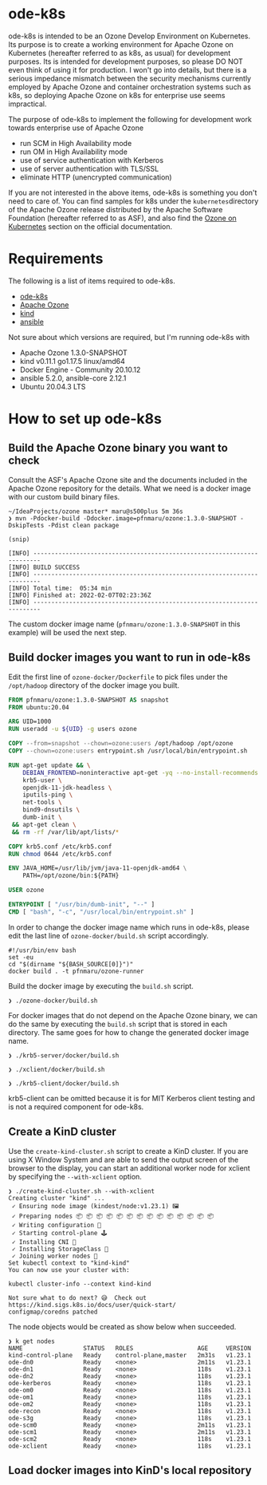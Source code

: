 ode-k8s
===

ode-k8s is intended to be an Ozone Develop Environment on Kubernetes.
Its purpose is to create a working environment for Apache Ozone on Kubernetes 
(hereafter referred to as k8s, as usual) for development purposes.
Its is intended for development purposes, 
so please DO NOT even think of using it for production.
I won't go into details, 
but there is a serious impedance mismatch between the security mechanisms currently employed by Apache Ozone and
container orchestration systems such as k8s,
so deploying Apache Ozone on k8s for enterprise use seems impractical.

The purpose of ode-k8s to implement the following for development work towards
enterprise use of Apache Ozone

- run SCM in High Availability mode
- run OM in High Availability mode
- use of service authentication with Kerberos
- use of server authentication with TLS/SSL
- eliminate HTTP (unencrypted communication)

If you are not interested in the above items,
ode-k8s is something you don't need to care of.
You can find samples for k8s under the `kubernetes`directory of the Apache Ozone release
distributed by  the Apache Software Foundation (hereafter referred to as ASF),
and also find the [Ozone on Kubernetes](https://ci-hadoop.apache.org/view/Hadoop%20Ozone/job/ozone-doc-master/lastSuccessfulBuild/artifact/hadoop-hdds/docs/public/start/kubernetes.html)
section on the official documentation. 


Requirements
===

The following is a list of items required to ode-k8s.

- [ode-k8s](https://github.com/kmizumar/ode-k8s)
- [Apache Ozone](https://github.com/apache/ozone)
- [kind](https://github.com/kubernetes-sigs/kind)
- [ansible](https://github.com/ansible/ansible)

Not sure about which versions are required, but I'm running ode-k8s with

- Apache Ozone 1.3.0-SNAPSHOT
- kind v0.11.1 go1.17.5 linux/amd64
- Docker Engine - Community 20.10.12
- ansible 5.2.0, ansible-core 2.12.1
- Ubuntu 20.04.3 LTS


How to set up ode-k8s
===

Build the Apache Ozone binary you want to check
---

Consult the ASF's Apache Ozone site and the documents included in the Apache Ozone repository for the details.
What we need is a docker image with our custom build binary files.

```shell
~/IdeaProjects/ozone master* maru@s500plus 5m 36s
❯ mvn -Pdocker-build -Ddocker.image=pfnmaru/ozone:1.3.0-SNAPSHOT -DskipTests -Pdist clean package

(snip)

[INFO] ------------------------------------------------------------------------
[INFO] BUILD SUCCESS
[INFO] ------------------------------------------------------------------------
[INFO] Total time:  05:34 min
[INFO] Finished at: 2022-02-07T02:23:36Z
[INFO] ------------------------------------------------------------------------
```

The custom docker image name (`pfnmaru/ozone:1.3.0-SNAPSHOT` in this example) will be used the next step.

Build docker images you want to run in ode-k8s
---

Edit the first line of `ozone-docker/Dockerfile` to pick files under the `/opt/hadoop` directory of
the docker image you built.

```dockerfile
FROM pfnmaru/ozone:1.3.0-SNAPSHOT AS snapshot
FROM ubuntu:20.04

ARG UID=1000
RUN useradd -u ${UID} -g users ozone

COPY --from=snapshot --chown=ozone:users /opt/hadoop /opt/ozone
COPY --chown=ozone:users entrypoint.sh /usr/local/bin/entrypoint.sh

RUN apt-get update && \
    DEBIAN_FRONTEND=noninteractive apt-get -yq --no-install-recommends install \
    krb5-user \
    openjdk-11-jdk-headless \
    iputils-ping \
    net-tools \
    bind9-dnsutils \
    dumb-init \
 && apt-get clean \
 && rm -rf /var/lib/apt/lists/*

COPY krb5.conf /etc/krb5.conf
RUN chmod 0644 /etc/krb5.conf

ENV JAVA_HOME=/usr/lib/jvm/java-11-openjdk-amd64 \
    PATH=/opt/ozone/bin:${PATH}

USER ozone

ENTRYPOINT [ "/usr/bin/dumb-init", "--" ]
CMD [ "bash", "-c", "/usr/local/bin/entrypoint.sh" ]
```

In order to change the docker image name which runs in ode-k8s, 
please edit the last line of `ozone-docker/build.sh` script accordingly.

```shell
#!/usr/bin/env bash
set -eu
cd "$(dirname "${BASH_SOURCE[0]}")"
docker build . -t pfnmaru/ozone-runner
```

Build the docker image by executing the `build.sh` script.

```shell
❯ ./ozone-docker/build.sh
```

For docker images that do not depend on the Apache Ozone binary,
we can do the same by executing the `build.sh` script that is stored in each directory.
The same goes for how to change the generated docker image name.

```shell
❯ ./krb5-server/docker/build.sh
```
```shell
❯ ./xclient/docker/build.sh
```
```shell
❯ ./krb5-client/docker/build.sh
```
krb5-client can be omitted because it is for MIT Kerberos client testing and is not a required component for ode-k8s.


Create a KinD cluster
---

Use the `create-kind-cluster.sh` script to create a KinD cluster.
If you are using X Window System and are able to send the output screen of the browser to the display,
you can start an additional worker node for xclient by specifying the `--with-xclient` option.

```shell
❯ ./create-kind-cluster.sh --with-xclient
Creating cluster "kind" ...
 ✓ Ensuring node image (kindest/node:v1.23.1) 🖼
 ✓ Preparing nodes 📦 📦 📦 📦 📦 📦 📦 📦 📦 📦 📦 📦 📦 📦  
 ✓ Writing configuration 📜 
 ✓ Starting control-plane 🕹️ 
 ✓ Installing CNI 🔌 
 ✓ Installing StorageClass 💾 
 ✓ Joining worker nodes 🚜 
Set kubectl context to "kind-kind"
You can now use your cluster with:

kubectl cluster-info --context kind-kind

Not sure what to do next? 😅  Check out https://kind.sigs.k8s.io/docs/user/quick-start/
configmap/coredns patched
```

The node objects would be created as show below when succeeded.

```shell
❯ k get nodes
NAME                 STATUS   ROLES                  AGE     VERSION
kind-control-plane   Ready    control-plane,master   2m31s   v1.23.1
ode-dn0              Ready    <none>                 2m11s   v1.23.1
ode-dn1              Ready    <none>                 118s    v1.23.1
ode-dn2              Ready    <none>                 118s    v1.23.1
ode-kerberos         Ready    <none>                 118s    v1.23.1
ode-om0              Ready    <none>                 118s    v1.23.1
ode-om1              Ready    <none>                 118s    v1.23.1
ode-om2              Ready    <none>                 118s    v1.23.1
ode-recon            Ready    <none>                 118s    v1.23.1
ode-s3g              Ready    <none>                 118s    v1.23.1
ode-scm0             Ready    <none>                 2m11s   v1.23.1
ode-scm1             Ready    <none>                 2m11s   v1.23.1
ode-scm2             Ready    <none>                 118s    v1.23.1
ode-xclient          Ready    <none>                 118s    v1.23.1
```

Load docker images into KinD's local repository
---

